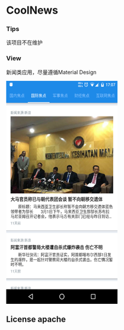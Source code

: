 # CoolNews

### Tips

该项目不在维护

### View

新闻类应用，尽量遵循Material Design
<p>
 <img src="https://github.com/lilincpp/CoolNews/blob/master/img/2.png" width = "300" height = "600" alt="2" align=center />
 
 ## License apache

